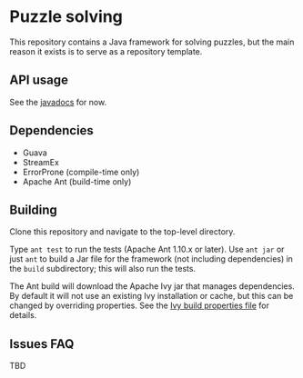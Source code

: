 # Puzzle solving

This repository contains a Java framework for solving puzzles, but the main
reason it exists is to serve as a repository template.

## API usage

See the <a href="https://tembrel.github.io/puzzle/javadoc/">javadocs</a> for now.

## Dependencies

- Guava
- StreamEx
- ErrorProne (compile-time only)
- Apache Ant (build-time only)


## Building

Clone this repository and navigate to the top-level directory.

Type `ant test` to run the tests (Apache Ant 1.10.x or later).
Use `ant jar` or just `ant` to build a Jar file for the framework
(not including dependencies) in the `build` subdirectory; this
will also run the tests.

The Ant build will download the Apache Ivy jar that manages
dependencies.
By default it will not use an existing Ivy installation
or cache, but this can be changed by overriding properties.
See the [Ivy build properties file](
  ivy/build-ivy.properties
) for details.


## Issues FAQ

TBD

